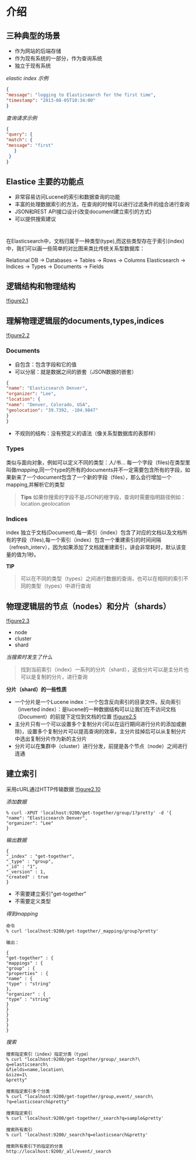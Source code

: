 # 介绍

## 三种典型的场景

* 作为网站的后端存储
* 作为现有系统的一部分，作为查询系统
* 独立于现有系统

*elastic index 示例*

```JSON
{
"message": "logging to Elasticsearch for the first time",
"timestamp": "2013-08-05T10:34:00"
}
```

*查询请求示例*

```JSON
{
"query": {
"match": {
"message": "first"
   }
 }
}
```
## Elastice 主要的功能点

* 非常容易访问Lucene的索引和数据查询的功能
* 丰富的处理数据索引的方法，在查询的时候可以进行过滤条件的组合进行查询
* JSON和REST API接口设计(改变document建立索引的方式)
* 可以提供搜索建议

# 

在Elasticsearch中，文档归属于一种类型(type),而这些类型存在于索引(index)中，我们可以画一些简单的对比图来类比传统关系型数据库：

Relational DB -> Databases -> Tables -> Rows -> Columns
Elasticsearch -> Indices   -> Types  -> Documents -> Fields

## 逻辑结构和物理结构

[!figure2.1]()

## 理解物理逻辑层的documents,types,indices 

[!figure2.2]()

### Documents

* 自包含：包含字段和它的值
* 可以分层：就是数据之间的嵌套（JSON数据的嵌套）

```JSON
{
"name": "Elasticsearch Denver",
"organizer": "Lee",
"location": {
"name": "Denver, Colorado, USA",
"geolocation": "39.7392, -104.9847"
}
}
```
* 不规则的结构：没有预定义的语法（像关系型数据库的表那样）

### Types

类似与面向对象，例如可以定义不同的类型：人/书...
每一个字段（files)在类型里叫做*mapping*,同一个type的所有的documents并不一定需要包含所有的字段，如果新来了一个document包含了一个新的字段（files），那么会行增加一个mapping,并解析它的类型

> **Tips**
> 如果你搜索的字段不是JSON的根字段，查询时需要指明路径例如：location.geolocation

### Indices
index 独立于文档(Document),每一索引（index）包含了对应的文档以及文档所有的字段（files),每一个索引（index）包含一个重建索引的时间间隔（refresh_interv），因为如果添加了文档就重建索引，讲会非常耗时，默认该变量的值为1秒。

**TIP**
> 可以在不同的类型（types）之间进行数据的查询，也可以在相同的索引不同的类型（types）中进行查询

## 物理逻辑层的节点（nodes）和分片（shards）

[!figure2.3]()

* node
* cluster
* shard

*当搜索时发生了什么*
> 找到当前索引（index）一系列的分片（shard），这些分片可以是主分片也可以是复制的分片，进行查询

**分片（shard）的一些性质**
* 一个分片是一个Lucene index：一个包含反向索引的目录文件。反向索引（inverted index）：是lucene的一种数据结构可以让我们在不访问文档（Document）的前提下定位到文档的位置
[!figure2.5]()
* 主分片只有一个可以设置多个复制分片(可以在运行期间进行分片的添加或删除)，设置多个复制分片可以提高查询的效率，主分片挂掉后可以从复制分片中选出复制分片作为新的主分片
* 分片可以在集群中（cluster）进行分发，前提是各个节点（node）之间进行连通

## 建立索引

采用cURL通过HTTP传输数据
[!figure2.10]()

*添加数据*

```
% curl -XPUT 'localhost:9200/get-together/group/1?pretty' -d '{
"name": "Elasticsearch Denver",
"organizer": "Lee"
}
```

*输出数据*
```
{
"_index" : "get-together",
"_type" : "group",
"_id" : "1",
"_version" : 1,
"created" : true
}
```

* 不需要建立索引"get-together"
* 不需要定义类型

*得到mapping*

```
命令 
% curl 'localhost:9200/get-together/_mapping/group?pretty'

输出：

{
"get-together" : {
"mappings" : {
"group" : {
"properties" : {
"name" : {
"type" : "string"
},
"organizer" : {
"type" : "string"
}
}
}
}
}
}
```

*搜索*

```
搜索指定索引（index）指定分类（type）
% curl "localhost:9200/get-together/group/_search?\
q=elasticsearch\
&fields=name,location\
&size=1\
&pretty"

搜索指定索引多个分类
% curl "localhost:9200/get-together/group,event/_search\
?q=elasticsearch&pretty"

搜索指定索引
% curl 'localhost:9200/get-together/_search?q=sample&pretty'

搜索所有索引
% curl 'localhost:9200/_search?q=elasticsearch&pretty'

搜索所有索引下的指定的分类
http://localhost:9200/_all/event/_search
```
